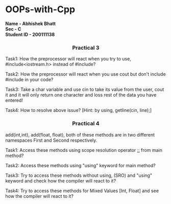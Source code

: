 # OOPs-with-Cpp
**Name - Abhishek Bhatt
<br>
Sec - C
<br>
Student ID - 200111138**




<h3 align="center">Practical 3</h3>

Task1: How the preprocessor will react when you try to use, #include<iostream.h> instead of #include<iostream>?

Task2: How the preprocessor will react when you use cout but don't include #include<iostream> in your code?

Task3: Take a char variable and use cin to take its value from the user, cout it and it will only return one character and loss rest of the data you have entered!

Task4: How to resolve above issue? [Hint: by using, getline(cin, line);]
  
  
  
  
  
  <h3 align="center">Practical 4</h3>
  
  add(int,int), add(float, float), both of these methods are in two different namespaces First and Second respectively.

Task1: Access these methods using scope resolution operator [::](SRO) from main method?

Task2: Access these methods using "using" keyword for main method?

Task3:  Try to access these methods without using, (SRO) and "using" keyword and check how the compiler will react to it?

Task4: Try to access these methods for Mixed Values [Int, Float] and see how the compiler will react to it?
